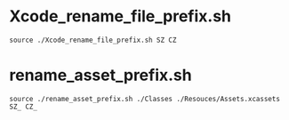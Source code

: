 # Xcode_rename_file_prefix.sh

```
source ./Xcode_rename_file_prefix.sh SZ CZ
```

# rename_asset_prefix.sh
```
source ./rename_asset_prefix.sh ./Classes ./Resouces/Assets.xcassets SZ_ CZ_
```
